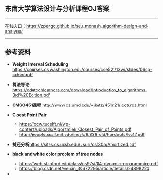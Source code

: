 ## 东南大学算法设计与分析课程OJ答案 
---
在线入口：https://zpengc.github.io/seu_monash_algorithm-design-and-analysis/

---

## 参考资料
- **Weight Interval Scheduling** https://courses.cs.washington.edu/courses/cse521/13wi/slides/06dp-sched.pdf

- **算法导论** https://edutechlearners.com/download/Introduction_to_algorithms-3rd%20Edition.pdf

- **CMSC451课程** http://www.cs.umd.edu/~jkatz/451/f21/lectures.html

- **Cloest Point Pair** 
    - https://ocw.tudelft.nl/wp-content/uploads/Algoritmiek_Closest_Pair_of_Points.pdf
    - http://people.csail.mit.edu/indyk/6.838-old/handouts/lec17.pdf
    
- **摊还分析**https://sites.cs.ucsb.edu/~suri/cs130a/Amortized.pdf

- **black and white color problem of tree nodes** 

    - https://web.stanford.edu/class/cs97si/04-dynamic-programming.pdf
    - https://blog.csdn.net/weixin_30672295/article/details/94898224

- 

    

    

